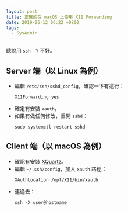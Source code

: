 ```yaml
---
layout: post
title: 正確的在 macOS 上使用 X11 Forwarding
date: 2019-06-12 06:22 +0800
tags:
  - SysAdmin
---
```


聽說用 `ssh -Y` 不好。

## Server 端（以 Linux 為例）

- 編輯 `/etc/ssh/sshd_config`，確認一下有這行：
  ```
  X11Forwarding yes
  ```
- 確定有安裝 `xauth`。
- 如果有做任何修改，重開 `sshd`：
  ```shell
  sudo systemctl restart sshd
  ```

## Client 端（以 macOS 為例）

- 確認有安裝 [XQuartz](https://www.xquartz.org/)。
- 編輯 `~/.ssh/config`，加入 `xauth` 路徑：
  ```
  XAuthLocation /opt/X11/bin/xauth
  ```
- 連過去：
  ```shell
  ssh -X user@hostname
  ```
